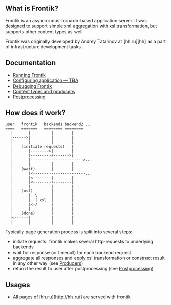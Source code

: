 ## What is Frontik?

Frontik is an asyncronous Tornado-based application server. It was designed to support simple xml aggregation with xsl
transformation, but supports other content types as well.

Frontik was originally developed by Andrey Tatarinov at [hh.ru][hh] as a part of infrastructure development tasks.

## Documentation

* [Running Frontik](docs/running.md)
* [Configuring application — TBA](docs/configure-app.md)
* [Debugging Frontik](docs/debug.md)
* [Content types and producers](docs/producers.md)
* [Postprocessing](docs/postprocessing.md)

## How does it work?

    user   frontik   backend1 backend2 ...
    ====   =======   ======== ========
      |       |         |        |
      |------>|         |        |
      |       |         |        |
      |    (initiate requests)   |
      |       |-------->|        |
      |       |---------+------->|
      |       |----------------------->...
      |       |         |        |
      |    (wait)       |        |
      |       |<-----------------------...
      |       |<--------|        |
      |       |<--------+--------|
      |       |         |        |
      |    (xsl)        |        |
      |       |--\      |        |
      |       |  | xsl  |        |
      |       |<-/      |        |
      |       |         |        |
      |    (done)       |        |
      |<------|         |        |
      |       |         |        |

Typically page generation process is split into several steps:

  * initiate requests: frontik makes several http-requests to underlying backends
  * wait for response (or timeout) for each backend request
  * aggregate all responses and apply xsl transformation or construct result in any other way (see [Producers](docs/producers.md))
  * return the result to user after postprocessing (see [Postprocessing](docs/postprocessing.md))

## Usages

  * All pages of [hh.ru][http://hh.ru/] are served with frontik
